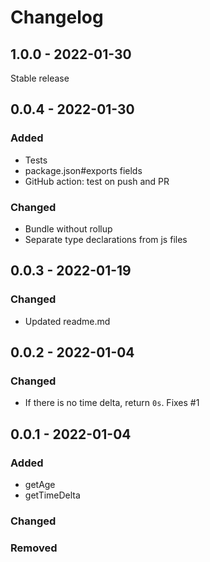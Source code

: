 # Changelog

## 1.0.0 - 2022-01-30

Stable release

## 0.0.4 - 2022-01-30

### Added

- Tests
- package.json#exports fields
- GitHub action: test on push and PR

### Changed

- Bundle without rollup
- Separate type declarations from js files

## 0.0.3 - 2022-01-19

### Changed

- Updated readme.md

## 0.0.2 - 2022-01-04

### Changed

- If there is no time delta, return `0s`. Fixes #1

## 0.0.1 - 2022-01-04

### Added

- getAge
- getTimeDelta

### Changed

### Removed

